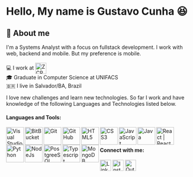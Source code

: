 # Hello, My name is Gustavo Cunha :laughing:

## :scroll: About me 
I'm a Systems Analyst with a focus on fullstack development. I work with web, backend and mobile. But my preference is mobile.<br/><br/>
:computer: I work at <img align="center" width="30px" src="https://media-exp1.licdn.com/dms/image/C560BAQHFLnOLOUEj2g/company-logo_200_200/0/1519912122362?e=1627516800&v=beta&t=Kv3Mj6XIzJtxXyQBniiEhyxGZdcMmSuBJ216UFviNWA" alt="ZCR Soluções"/> <br/>
:mortar_board: Graduate in Computer Science at UNIFACS <br/>
🇧🇷  I live in Salvador/BA, Brazil <br>

I love new challenges and learn new technologies.
So far I work and have knowledge of the following Languages and Technologies listed below.

#### Languages and Tools:

<img align="left" alt="Visual Studio Code" width="48px" src="https://img.icons8.com/fluent/48/000000/visual-studio-code-2019.png" />
<img align="left" alt="BitBucket" width="48px" src="https://img.icons8.com/color/48/000000/bitbucket.png"/>
<img align="left" alt="Git" width="48px" src="https://img.icons8.com/color/48/000000/git.png" />
<img align="left" alt="GitHub" width="48px" src="https://img.icons8.com/fluent/48/000000/github.png" />
<img align="left" alt="HTML5" width="48px" src="https://img.icons8.com/color/48/000000/html-5.png" />
<img align="left" alt="CSS3" width="48px" src="https://img.icons8.com/color/48/000000/css3.png" />
<img align="left" alt="JavaScript" width="48px" src="https://img.icons8.com/color/48/000000/javascript.png" />
<img align="left" alt="Java" width="48px" src="https://img.icons8.com/color/48/000000/java-coffee-cup-logo.png"/>
<img align="left" alt="React | React Native" width="48px" src="https://img.icons8.com/color/48/000000/react-native.png" />
<img align="left" alt="Python" width="48px" src="https://img.icons8.com/color/48/000000/python.png"/>
<img align="left" alt="NodeJs" width="48px" src="https://img.icons8.com/color/48/000000/nodejs.png"/>
<img align="left" alt="PostgreeSQL" width="48px" src="https://img.icons8.com/color/48/000000/postgreesql.png"/>
<img align="left" alt="Typescript" width="48px" src="https://img.icons8.com/color/48/000000/typescript.png"/>
<img align="left" alt="MongoDB" width="48px" src="https://img.icons8.com/color/48/000000/mongodb.png"/>

<br/> 
<br/>

#### Connect with me:
[<img align="center" alt="LinkedIn" width="30px" margin="5px" src="https://img.icons8.com/fluent/30/000000/linkedin.png" />](https://www.linkedin.com/in/gustavo-cunha-contact/) 
[<img align="center" alt="Instagram" width="30px" margin="5px" src="https://img.icons8.com/fluent/30/000000/instagram-new.png" />](https://www.instagram.com/gustav.oliveira_/)
[<img align="center" alt="Outlook" width="30px" margin="5px" src="https://img.icons8.com/fluent/30/000000/microsoft-outlook-2019.png"/>](mailto:gustavo.oliveira-98@hotmail.com)
